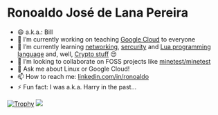 # Ronoaldo José de Lana Pereira

- 😄 a.k.a.: Bill
- 🔭 I’m currently working on teaching [Google Cloud](https://www.arki1.com/) to everyone
- 🌱 I’m currently learning [networking](https://www.linkedin.com/posts/ronoaldo_google-cloud-activity-6778155257760382976-cWmm), [sercurity](https://www.linkedin.com/posts/ronoaldo_google-cloud-activity-6786482594386079744-rRLQ/) and [Lua programming language](http://www.lua.org/) and, well, [Crypto stuff](https://github.com/ronoaldo?tab=repositories&q=cryptocurrency&type=&language=&sort=) 😒
- 👯 I’m looking to collaborate on FOSS projects like [minetest/minetest](https://github.com/minetest)
- 💬 Ask me about Linux or Google Cloud!
- 📫 How to reach me: [linkedin.com/in/ronoaldo](https://linkedin.com/in/ronoaldo)
- ⚡ Fun fact: I was a.k.a. Harry in the past...


[![Trophy](https://github-profile-trophy.vercel.app/?username=ronoaldo&theme=monokai&column=4&&no-frame=true)](https://github.com/ryo-ma/github-profile-trophy)
![](https://hit.yhype.me/github/profile?user_id=564649)


